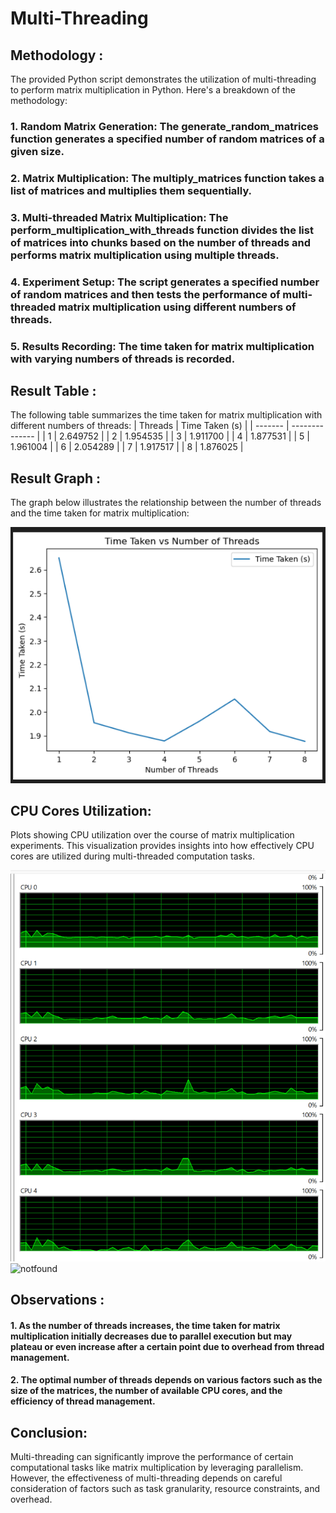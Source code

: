 # Multi-Threading

## Methodology :
The provided Python script demonstrates the utilization of multi-threading to perform matrix multiplication in Python. Here's a breakdown of the methodology:

### 1. Random Matrix Generation: The generate_random_matrices function generates a specified number of random matrices of a given size.
### 2. Matrix Multiplication: The multiply_matrices function takes a list of matrices and multiplies them sequentially.
### 3. Multi-threaded Matrix Multiplication: The perform_multiplication_with_threads function divides the list of matrices into chunks based on the number of threads and performs matrix multiplication using multiple threads.
### 4. Experiment Setup: The script generates a specified number of random matrices and then tests the performance of multi-threaded matrix multiplication using different numbers of threads.
### 5. Results Recording: The time taken for matrix multiplication with varying numbers of threads is recorded.

## Result Table :
The following table summarizes the time taken for matrix multiplication with different numbers of threads:
| Threads | Time Taken (s) |
| ------- | -------------- |
| 1       | 2.649752       |
| 2       | 1.954535       |
| 3       | 1.911700       |
| 4       | 1.877531       |
| 5       | 1.961004       |
| 6       | 2.054289       |
| 7       | 1.917517       |
| 8       | 1.876025       |



## Result Graph :
The graph below illustrates the relationship between the number of threads and the time taken for matrix multiplication:

![notfound](https://github.com/Sehaj4546/Multi-Threading/blob/0f73147c06b9a29e2416bb15c3841b0d1cd368fe/graph.png)

## CPU Cores Utilization: 
Plots showing CPU utilization over the course of matrix multiplication experiments. This visualization provides insights into how effectively CPU cores are utilized during multi-threaded computation tasks.

![notfound](https://github.com/Sehaj4546/Multi-Threading/blob/144682ce14785e842d050577ea8caca1fefe00c0/cpu1.png)
![notfound]()


## Observations :
#### 1. As the number of threads increases, the time taken for matrix multiplication initially decreases due to parallel execution but may plateau or even increase after a certain point due to overhead from thread management.
#### 2. The optimal number of threads depends on various factors such as the size of the matrices, the number of available CPU cores, and the efficiency of thread management.

## Conclusion:
Multi-threading can significantly improve the performance of certain computational tasks like matrix multiplication by leveraging parallelism. However, the effectiveness of multi-threading depends on careful consideration of factors such as task granularity, resource constraints, and overhead.
